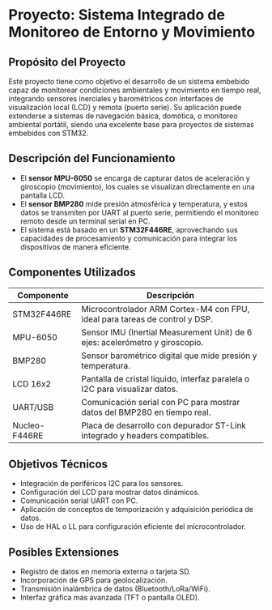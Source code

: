 # Proyecto: Sistema Integrado de Monitoreo de Entorno y Movimiento

## Propósito del Proyecto

Este proyecto tiene como objetivo el desarrollo de un sistema embebido capaz de monitorear condiciones ambientales y movimiento en tiempo real, integrando sensores inerciales y barométricos con interfaces de visualización local (LCD) y remota (puerto serie). Su aplicación puede extenderse a sistemas de navegación básica, domótica, o monitoreo ambiental portátil, siendo una excelente base para proyectos de sistemas embebidos con STM32.

## Descripción del Funcionamiento

- El **sensor MPU-6050** se encarga de capturar datos de aceleración y giroscopio (movimiento), los cuales se visualizan directamente en una pantalla LCD.
- El **sensor BMP280** mide presión atmosférica y temperatura, y estos datos se transmiten por UART al puerto serie, permitiendo el monitoreo remoto desde un terminal serial en PC.
- El sistema está basado en un **STM32F446RE**, aprovechando sus capacidades de procesamiento y comunicación para integrar los dispositivos de manera eficiente.

## Componentes Utilizados

| Componente     | Descripción                                                                 |
|----------------|-----------------------------------------------------------------------------|
| STM32F446RE    | Microcontrolador ARM Cortex-M4 con FPU, ideal para tareas de control y DSP.|
| MPU-6050       | Sensor IMU (Inertial Measurement Unit) de 6 ejes: acelerómetro y giroscopio.|
| BMP280         | Sensor barométrico digital que mide presión y temperatura.                 |
| LCD 16x2       | Pantalla de cristal líquido, interfaz paralela o I2C para visualizar datos. |
| UART/USB       | Comunicación serial con PC para mostrar datos del BMP280 en tiempo real.   |
| Nucleo-F446RE  | Placa de desarrollo con depurador ST-Link integrado y headers compatibles. |

## Objetivos Técnicos

- Integración de periféricos I2C para los sensores.
- Configuración del LCD para mostrar datos dinámicos.
- Comunicación serial UART con PC.
- Aplicación de conceptos de temporización y adquisición periódica de datos.
- Uso de HAL o LL para configuración eficiente del microcontrolador.

## Posibles Extensiones

- Registro de datos en memoria externa o tarjeta SD.
- Incorporación de GPS para geolocalización.
- Transmisión inalámbrica de datos (Bluetooth/LoRa/WiFi).
- Interfaz gráfica más avanzada (TFT o pantalla OLED).
